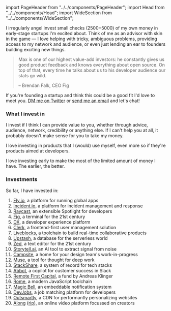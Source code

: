 import PageHeader from "../../components/PageHeader";
import Head from "../../components/Head";
import WideSection from "../../components/WideSection";

<PageHeader title="Angel Investing" mb={0}>
  <Head
    title="Angel Investing – Max Stoiber (@mxstbr)"
    description="I angel invest in early-stage startups I'm excited about. Learn more about how I decide and which investments I've already made!"
    image="https://cdn.splitbee.io/og/57fadbbdf5?headline=Angel%20investing"
  />
</PageHeader>

I irregularly angel invest small checks ($2500-$5000) of my own money in early-stage startups I'm excited about. Think of me as an advisor with skin in the game — I love helping with tricky, ambiguous problems, providing access to my network and audience, or even just lending an ear to founders building exciting new things.

> Max is one of our highest value-add investors: he constantly gives us good product feedback and knows everything about open source. On top of that, every time he talks about us to his developer audience our stats go wild.
>
> – Brendan Falk, CEO Fig

If you're founding a startup and think this could be a good fit I'd love to meet you. [DM me on Twitter](https://twitter.com/mxstbr) or <a href="mailto:contact@mxstbr.com">send me an email</a> and let's chat!

### What I invest in

I invest if I think I can provide value to you, whether through advice, audience, network, credibility or anything else. If I can't help you at all, it probably doesn't make sense for you to take my money.

I love investing in products that I (would) use myself, even more so if they're products aimed at developers.

I love investing early to make the most of the limited amount of money I have. The earlier, the better.

### Investments

So far, I have invested in:

1. [Fly.io](https://fly.io), a platform for running global apps
1. [Incident.io](https://incident.io), a platform for incident management and response
1. [Raycast](https://raycast.com), an extensible Spotlight for developers
1. [Fig](https://fig.io), a terminal for the 21st century
1. [DX](https://getdx.com/), a developer experience platform
1. [Clerk](https://clerk.dev), a frontend-first user management solution
1. [Liveblocks](https://liveblocks.io), a toolchain to build real-time collaborative products
1. [Upstash](https://upstash.com/), a database for the serverless world
1. [Zed](https://zed.dev), a text editor for the 21st century
1. [Storytell.ai](https://storytell.ai), an AI tool to extract signal from noise
1. [Campsite](https://campsite.design), a home for your design team's work-in-progress
1. [Muse](https://museapp.com), a tool for thought for deep work
1. [StackShare](https://stackshare.io), a system of record for tech stacks
1. [Abbot](https://ab.bot), a copilot for customer success in Slack
1. [Remote First Capital](https://www.remotefirstcapital.com/), a fund by Andreas Klinger
1. [Rome](https://rome.tools), a modern JavaScript toolchain
1. [Magic Bell](https://magicbell.io), an embeddable notification system
1. [DevJobs](https://devjobs.at), a job matching platform for developers
1. [Outsmartly](https://www.outsmartly.com/), a CDN for performantly personalizing websites
1. [Along](https://along.video) ([rip](https://twitter.com/alongvideo/status/1610361111513288704)), an online video platform focussed on creators
